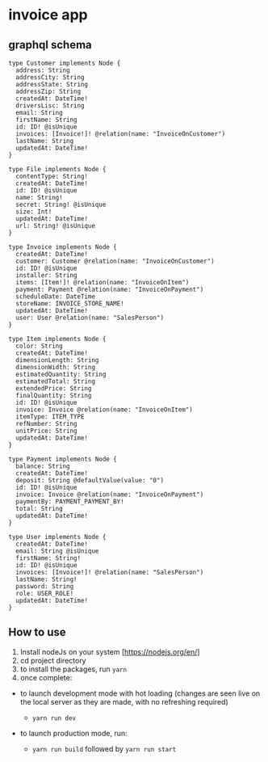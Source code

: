 # invoice app

## graphql schema

```gql
type Customer implements Node {
  address: String
  addressCity: String
  addressState: String
  addressZip: String
  createdAt: DateTime!
  driversLisc: String
  email: String
  firstName: String
  id: ID! @isUnique
  invoices: [Invoice!]! @relation(name: "InvoiceOnCustomer")
  lastName: String
  updatedAt: DateTime!
}

type File implements Node {
  contentType: String!
  createdAt: DateTime!
  id: ID! @isUnique
  name: String!
  secret: String! @isUnique
  size: Int!
  updatedAt: DateTime!
  url: String! @isUnique
}

type Invoice implements Node {
  createdAt: DateTime!
  customer: Customer @relation(name: "InvoiceOnCustomer")
  id: ID! @isUnique
  installer: String
  items: [Item!]! @relation(name: "InvoiceOnItem")
  payment: Payment @relation(name: "InvoiceOnPayment")
  scheduleDate: DateTime
  storeName: INVOICE_STORE_NAME!
  updatedAt: DateTime!
  user: User @relation(name: "SalesPerson")
}

type Item implements Node {
  color: String
  createdAt: DateTime!
  dimensionLength: String
  dimensionWidth: String
  estimatedQuantity: String
  estimatedTotal: String
  extendedPrice: String
  finalQuantity: String
  id: ID! @isUnique
  invoice: Invoice @relation(name: "InvoiceOnItem")
  itemType: ITEM_TYPE
  refNumber: String
  unitPrice: String
  updatedAt: DateTime!
}

type Payment implements Node {
  balance: String
  createdAt: DateTime!
  deposit: String @defaultValue(value: "0")
  id: ID! @isUnique
  invoice: Invoice @relation(name: "InvoiceOnPayment")
  paymentBy: PAYMENT_PAYMENT_BY!
  total: String
  updatedAt: DateTime!
}

type User implements Node {
  createdAt: DateTime!
  email: String @isUnique
  firstName: String!
  id: ID! @isUnique
  invoices: [Invoice!]! @relation(name: "SalesPerson")
  lastName: String!
  password: String
  role: USER_ROLE!
  updatedAt: DateTime!
}
```

## How to use

1. Install nodeJs on your system [https://nodejs.org/en/]
2. cd project directory
3. to install the packages, run ` yarn `
4. once complete:
- to launch development mode with hot loading (changes are seen live on the local server as they are made, with no refreshing required)
    - ` yarn run dev ` 

- to launch production mode, run:
    - ` yarn run build ` followed by ` yarn run start `